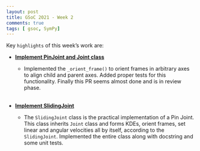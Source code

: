 ```yaml
---
layout: post
title: GSoC 2021 - Week 2
comments: true
tags: [ gsoc, SymPy]
---
```


Key `highlights` of this week’s work are:

* **[Implement PinJoint and Joint class](https://github.com/sympy/sympy/pull/21564)**

  * Implemented the `_orient_frame()` to orient frames in arbitrary axes to align child
    and parent axes. Added proper tests for this functionality. Finally this PR seems almost done
    and is in review phase.
<br><br>

* **[Implement SlidingJoint](https://github.com/sympy/sympy/pull/21674)**

  * The `SlidingJoint` class is the practical implementation of a Pin Joint. This class inherits
    `Joint` class and forms KDEs, orient frames, set linear and angular velocities all by itself,
    according to the `SlidingJoint`.
    Implemented the entire class along with docstring and some unit tests.
